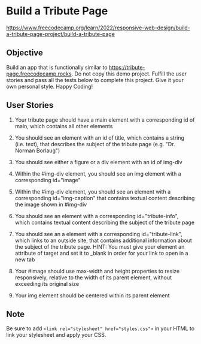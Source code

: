 # Build a Tribute Page

https://www.freecodecamp.org/learn/2022/responsive-web-design/build-a-tribute-page-project/build-a-tribute-page

## Objective

Build an app that is functionally similar to https://tribute-page.freecodecamp.rocks. Do not copy this demo project. Fulfill the user stories and pass all the tests below to complete this project. Give it your own personal style. Happy Coding!


## User Stories

1. Your tribute page should have a main element with a corresponding id of main, which contains all other elements

2. You should see an element with an id of title, which contains a string (i.e. text), that describes the subject of the tribute page (e.g. "Dr. Norman Borlaug")

3. You should see either a figure or a div element with an id of img-div

4. Within the #img-div element, you should see an img element with a corresponding id="image"

5. Within the #img-div element, you should see an element with a corresponding id="img-caption" that contains textual content describing the image shown in #img-div

6. You should see an element with a corresponding id="tribute-info", which contains textual content describing the subject of the tribute page

7. You should see an a element with a corresponding id="tribute-link", which links to an outside site, that contains additional information about the subject of the tribute page. HINT: You must give your element an attribute of target and set it to _blank in order for your link to open in a new tab

8. Your #image should use max-width and height properties to resize responsively, relative to the width of its parent element, without exceeding its original size

9. Your img element should be centered within its parent element

## Note

Be sure to add `<link rel="stylesheet" href="styles.css">` in your HTML to link your stylesheet and apply your CSS.
